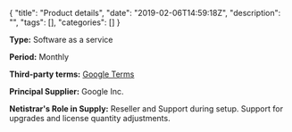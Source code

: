 {
"title": "Product details",
"date": "2019-02-06T14:59:18Z",
"description": "",
"tags": [],
"categories": []
}

__Type:__ Software as a service

__Period:__ Monthly

__Third-party terms:__ [Google Terms](https://gsuite.google.com/intl/en_uk/terms/2013/1/premier_terms.html)

__Principal Supplier:__ Google Inc.

__Netistrar's Role in Supply:__ Reseller and Support during setup.  Support for upgrades and license quantity adjustments.



